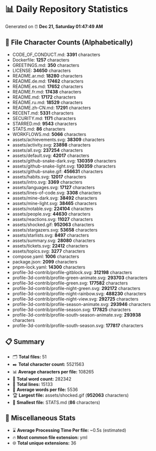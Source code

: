 # 📊 Daily Repository Statistics
Generated on ⏰ **Dec 21, Saturday 01:47:49 AM**

## 📂 File Character Counts (Alphabetically)
- CODE_OF_CONDUCT.md: **3391** characters
- Dockerfile: **1257** characters
- GREETINGS.md: **350** characters
- LICENSE: **34650** characters
- README.ar.md: **18280** characters
- README.de.md: **17462** characters
- README.es.md: **17652** characters
- README.fr.md: **17438** characters
- README.md: **17172** characters
- README.ru.md: **18529** characters
- README.zh-CN.md: **17291** characters
- RECENT.md: **5331** characters
- SECURITY.md: **1171** characters
- STARRED.md: **9543** characters
- STATS.md: **86** characters
- WORKFLOWS.md: **5066** characters
- assets/achievements.svg: **38309** characters
- assets/activity.svg: **23898** characters
- assets/all.svg: **237254** characters
- assets/default.svg: **42017** characters
- assets/github-snake-dark.svg: **130359** characters
- assets/github-snake-light.svg: **130359** characters
- assets/github-snake.gif: **456631** characters
- assets/habits.svg: **12017** characters
- assets/intro.svg: **3369** characters
- assets/languages.svg: **17127** characters
- assets/lines-of-code.svg: **3308** characters
- assets/mine-dark.svg: **38492** characters
- assets/mine-light.svg: **38465** characters
- assets/notable.svg: **224104** characters
- assets/people.svg: **44630** characters
- assets/reactions.svg: **11027** characters
- assets/shocked.gif: **952063** characters
- assets/stargazers.svg: **53658** characters
- assets/starlists.svg: **8497** characters
- assets/summary.svg: **28080** characters
- assets/tickets.svg: **22412** characters
- assets/topics.svg: **3277** characters
- compose.yaml: **1006** characters
- package.json: **2099** characters
- pnpm-lock.yaml: **14300** characters
- profile-3d-contrib/profile-gitblock.svg: **312198** characters
- profile-3d-contrib/profile-green-animate.svg: **293703** characters
- profile-3d-contrib/profile-green.svg: **177582** characters
- profile-3d-contrib/profile-night-green.svg: **292172** characters
- profile-3d-contrib/profile-night-rainbow.svg: **488230** characters
- profile-3d-contrib/profile-night-view.svg: **292725** characters
- profile-3d-contrib/profile-season-animate.svg: **293946** characters
- profile-3d-contrib/profile-season.svg: **177825** characters
- profile-3d-contrib/profile-south-season-animate.svg: **293938** characters
- profile-3d-contrib/profile-south-season.svg: **177817** characters

## 📋 Summary
- 🗂️ **Total files:** 51
- ✒️ **Total character count:** 5521563
- 📊 **Average characters per file:** 108265
- 📝 **Total word count:** 282342
- 🧾 **Total lines:** 15133
- 📐 **Average words per file:** 5536
- 🏆 **Largest file:** assets/shocked.gif (**952063** characters)
- 🥉 **Smallest file:** STATS.md (**86** characters)

## 🌟 Miscellaneous Stats
- ⌛ **Average Processing Time Per file:** ~0.5s (estimated)
- 🔥 **Most common file extension:** yml
- 🌐 **Total unique extensions:** 36
